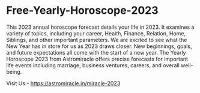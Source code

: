 # Free-Yearly-Horoscope-2023
This 2023 annual horoscope forecast details your life in 2023. It examines a variety of topics, including your career, Health, Finance, Relation, Home, Siblings, and other important parameters. We are excited to see what the New Year has in store for us as 2023 draws closer. New beginnings, goals, and future expectations all come with the start of a new year. The Yearly Horoscope 2023 from Astromiracle offers precise forecasts for important life events including marriage, business ventures, careers, and overall well-being.

Visit Us:- https://astromiracle.in/miracle-2023
